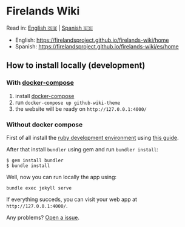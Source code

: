 # Firelands Wiki

Read in: [English :gb:](README.md) | [Spanish :es:](README_es.md)

- English: https://firelandsproject.github.io/firelands-wiki/home
- Spanish: https://firelandsproject.github.io/firelands-wiki/es/home

## How to install locally (development)

### With [docker-compose](https://docs.docker.com/compose/install/)

1. install [docker-compose](https://docs.docker.com/compose/install/)
2. run `docker-compose up github-wiki-theme`
3. the website will be ready on `http://127.0.0.1:4000/`

### Without docker compose

First of all install the [ruby development environment](https://jekyllrb.com/docs/installation/) using [this guide](https://jekyllrb.com/docs/installation/).

After that install `bundler` using gem and run `bundler install`:

```
$ gem install bundler
$ bundle install
```

Well, now you can run locally the app using:

```
bundle exec jekyll serve
```

If everything succeds, you can visit your web app at `http://127.0.0.1:4000/`.

Any problems? [Open a issue](https://github.com/azerothcore/wiki/issues/new).
